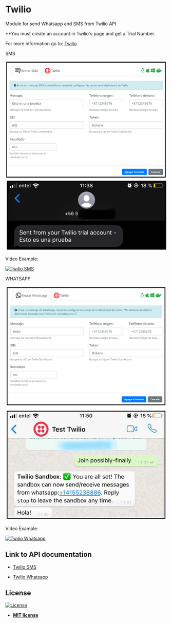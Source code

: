 # Twilio

Module for send Whatsapp and SMS from Twilio API

**You must create an account in Twilio's page and get a Trial Number.

For more information go to: <a href="https://www.twilio.com/">Twilio</a>

SMS

![alt text](https://raw.githubusercontent.com/rocketbot-cl/Twilio/master/example/twilio_sms.png)

Video Example:

[![Twilio SMS](https://img.youtube.com/vi/EUgBd7mWE5w/0.jpg)](https://www.youtube.com/watch?v=EUgBd7mWE5w "Twilio SMS")

WHATSAPP

![alt text](https://raw.githubusercontent.com/rocketbot-cl/Twilio/master/example/twilio_whatsapp.png)

Video Example:

[![Twilio Whatsapp](https://img.youtube.com/vi/0CwyeGtwGU8/0.jpg)](https://www.youtube.com/watch?v=0CwyeGtwGU8 "Twilio Whatsapp")



<h2>Link to API documentation</h2>
<p>
  <ul>
    <li>
      <a href="https://www.twilio.com/docs/sms/quickstart/python">
        Twilio SMS
      </a>
    </li>
  </ul> 
</p>
<p>
  <ul>
    <li>
      <a href="https://www.twilio.com/docs/sms/whatsapp/quickstart/python">
        Twilio Whatsapp
      </a>
    </li>
  </ul> 
</p>

<h2>License</h2>

<p><a href="http://badges.mit-license.org" rel="nofollow"><img src="https://camo.githubusercontent.com/107590fac8cbd65071396bb4d04040f76cde5bde/687474703a2f2f696d672e736869656c64732e696f2f3a6c6963656e73652d6d69742d626c75652e7376673f7374796c653d666c61742d737175617265" alt="License" data-canonical-src="http://img.shields.io/:license-mit-blue.svg?style=flat-square" style="max-width:100%;"></a></p>

<ul>
  <li><strong><a href="http://opensource.org/licenses/mit-license.php" rel="nofollow">MIT license</a></strong></li>
</ul>  
